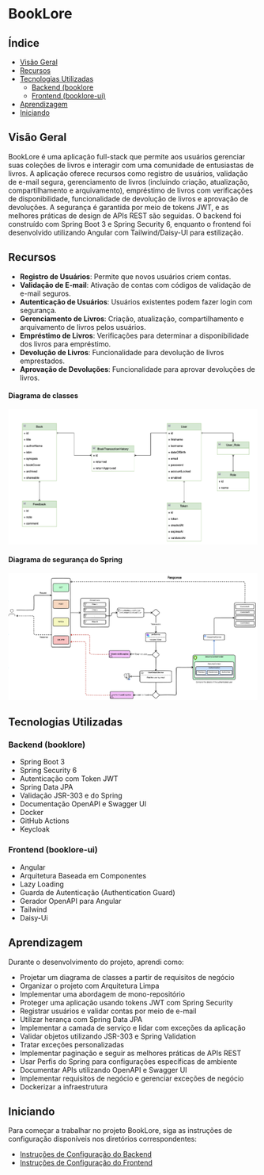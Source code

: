 # BookLore

## Índice

- [Visão Geral](#visão-geral)
- [Recursos](#recursos)
- [Tecnologias Utilizadas](#tecnologias-utilizadas)
    - [Backend (booklore](#Backend)
    - [Frontend (booklore-ui)](#Frontend (booklore-ui))
- [Aprendizagem ](#Aprendizagem)
- [Iniciando](#iniciando)


## Visão Geral

BookLore é uma aplicação full-stack que permite aos usuários gerenciar suas coleções de livros e interagir com uma comunidade de entusiastas de livros. A aplicação oferece recursos como registro de usuários, validação de e-mail segura, gerenciamento de livros (incluindo criação, atualização, compartilhamento e arquivamento), empréstimo de livros com verificações de disponibilidade, funcionalidade de devolução de livros e aprovação de devoluções. A segurança é garantida por meio de tokens JWT, e as melhores práticas de design de APIs REST são seguidas. O backend foi construído com Spring Boot 3 e Spring Security 6, enquanto o frontend foi desenvolvido utilizando Angular com Tailwind/Daisy-UI para estilização.

## Recursos

- **Registro de Usuários**: Permite que novos usuários criem contas.
- **Validação de E-mail**: Ativação de contas com códigos de validação de e-mail seguros.
- **Autenticação de Usuários**: Usuários existentes podem fazer login com segurança.
- **Gerenciamento de Livros**: Criação, atualização, compartilhamento e arquivamento de livros pelos usuários.
- **Empréstimo de Livros**: Verificações para determinar a disponibilidade dos livros para empréstimo.
- **Devolução de Livros**: Funcionalidade para devolução de livros emprestados.
- **Aprovação de Devoluções**: Funcionalidade para aprovar devoluções de livros.

#### Diagrama de classes
![Diagrama de classes](screenshots/class-diagram.png)

#### Diagrama de segurança do Spring
![Diagrama de segurança](screenshots/security.png)



## Tecnologias Utilizadas

### Backend (booklore)

- Spring Boot 3
- Spring Security 6
- Autenticação com Token JWT
- Spring Data JPA
- Validação JSR-303 e do Spring
- Documentação OpenAPI e Swagger UI
- Docker
- GitHub Actions
- Keycloak

### Frontend (booklore-ui)

- Angular  
- Arquitetura Baseada em Componentes  
- Lazy Loading
- Guarda de Autenticação (Authentication Guard)  
- Gerador OpenAPI para Angular  
- Tailwind
- Daisy-Ui

## Aprendizagem  

Durante o desenvolvimento do projeto, aprendi como:  

- Projetar um diagrama de classes a partir de requisitos de negócio
- Organizar o projeto com Arquitetura Limpa
- Implementar uma abordagem de mono-repositório  
- Proteger uma aplicação usando tokens JWT com Spring Security  
- Registrar usuários e validar contas por meio de e-mail  
- Utilizar herança com Spring Data JPA  
- Implementar a camada de serviço e lidar com exceções da aplicação  
- Validar objetos utilizando JSR-303 e Spring Validation  
- Tratar exceções personalizadas  
- Implementar paginação e seguir as melhores práticas de APIs REST  
- Usar Perfis do Spring para configurações específicas de ambiente  
- Documentar APIs utilizando OpenAPI e Swagger UI  
- Implementar requisitos de negócio e gerenciar exceções de negócio  
- Dockerizar a infraestrutura  


## Iniciando  

Para começar a trabalhar no projeto BookLore, siga as instruções de configuração disponíveis nos diretórios correspondentes:  

- [Instruções de Configuração do Backend](/book-network/README.md)  
- [Instruções de Configuração do Frontend](book-network-ui/README.md)  
